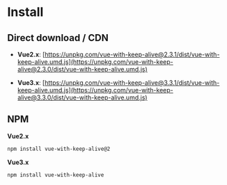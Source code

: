 # Install

## Direct download / CDN

- **Vue2.x**: [https://unpkg.com/vue-with-keep-alive@2.3.1/dist/vue-with-keep-alive.umd.js](https://unpkg.com/vue-with-keep-alive@2.3.0/dist/vue-with-keep-alive.umd.js)

- **Vue3.x**: [https://unpkg.com/vue-with-keep-alive@3.3.1/dist/vue-with-keep-alive.umd.js](https://unpkg.com/vue-with-keep-alive@3.3.0/dist/vue-with-keep-alive.umd.js)

## NPM

**Vue2.x**
```bash
npm install vue-with-keep-alive@2
```

**Vue3.x**
```bash
npm install vue-with-keep-alive
```